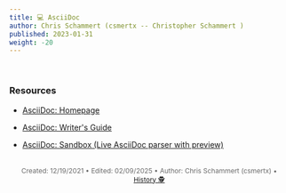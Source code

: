 ```yaml
---
title: 💻 AsciiDoc
author: Chris Schammert (csmertx -- Christopher Schammert )
published: 2023-01-31
weight: -20
---
```


<!-- The content of this website was written by Christopher Schammert aka Chris Schammert -->

<br />

### Resources

- [AsciiDoc: Homepage](http://asciidoc.org)

- [AsciiDoc: Writer's Guide](https://themes.asciidoctor.org/preview)

- [AsciiDoc: Sandbox (Live AsciiDoc parser with preview)](https://espadrine.github.io/AsciiDocBox)

<br />

<div style="text-align: center; font-size:12px; color:dimgray">
    Created: 12/19/2021 • Edited: 02/09/2025 • Author: Chris Schammert (csmertx) • 
    <a href="https://github.com/csmertx/csmertx.github.io/commits/main/content/Linux/Code/asciidoc.md" 
       title="Github.com | csmertx \ csmertx.github.io \ commits \ main \ content \ Linux \ Code \ AsciiDoc">
       History 🕵️
    </a>
</div>